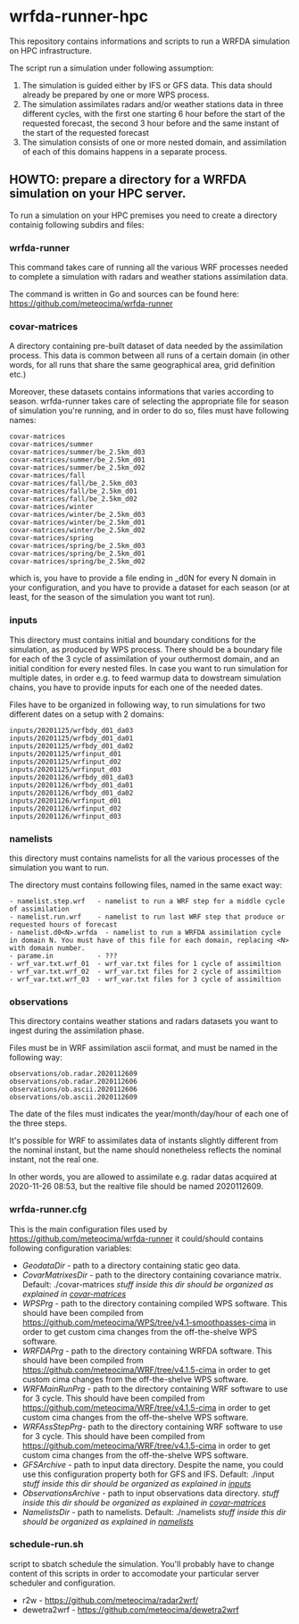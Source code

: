 # wrfda-runner-hpc

This repository contains informations and scripts to run a WRFDA simulation on HPC infrastructure.

The script run a simulation under following assumption:

1) The simulation is guided either by IFS or GFS data. This data should already be 
    prepared by one or more WPS process.
2) The simulation assimilates radars and/or weather stations data in three
    different cycles, with the first one starting 6 hour before the start of 
    the requested forecast, the second 3 hour before and the same instant of the 
    start of the requested forecast 
3) The simulation consists of one or more nested domain, and assimilation
    of each of this domains happens in a separate process.

## HOWTO: prepare a directory for a WRFDA simulation on your HPC server.

To run a simulation on your HPC premises you need to create a directory containig
following subdirs and files:


### wrfda-runner 

This command takes care of running all the various
WRF processes needed to complete a simulation with radars and weather
stations assimilation data.

The command is written in Go and sources can be found here: 
https://github.com/meteocima/wrfda-runner

### covar-matrices 

A directory containing pre-built dataset of data needed
by the assimilation process. This data is common between all runs of a certain 
domain (in other words, for all runs that share the same geographical area, 
grid definition etc.)

Moreover, these datasets contains informations that varies according to season.
wrfda-runner takes care of selecting the appropriate file for season of simulation
you're running, and in order to do so, files must have following names:

```
covar-matrices
covar-matrices/summer
covar-matrices/summer/be_2.5km_d03
covar-matrices/summer/be_2.5km_d01
covar-matrices/summer/be_2.5km_d02
covar-matrices/fall
covar-matrices/fall/be_2.5km_d03
covar-matrices/fall/be_2.5km_d01
covar-matrices/fall/be_2.5km_d02
covar-matrices/winter
covar-matrices/winter/be_2.5km_d03
covar-matrices/winter/be_2.5km_d01
covar-matrices/winter/be_2.5km_d02
covar-matrices/spring
covar-matrices/spring/be_2.5km_d03
covar-matrices/spring/be_2.5km_d01
covar-matrices/spring/be_2.5km_d02
```

which is, you have to provide a file ending in _d0N for every N domain in your
configuration, and you have to provide a dataset for each season (or at least,
for the season of the simulation you want tot run).

### inputs 

This directory must contains initial and boundary conditions for the 
simulation, as produced by WPS process. There should be a boundary file
for each of the 3 cycle of assimilation of your outhermost domain, and an initial 
condition for every nested files. In case you want to run simulation for multiple dates, 
in order e.g. to feed warmup data to dowstream simulation chains, you have to provide inputs for 
each one of the needed dates.

Files have to be organized in following way, to run simulations
for two different dates on a setup with 2 domains:

```
inputs/20201125/wrfbdy_d01_da03
inputs/20201125/wrfbdy_d01_da01
inputs/20201125/wrfbdy_d01_da02
inputs/20201125/wrfinput_d01
inputs/20201125/wrfinput_d02
inputs/20201125/wrfinput_d03
inputs/20201126/wrfbdy_d01_da03
inputs/20201126/wrfbdy_d01_da01
inputs/20201126/wrfbdy_d01_da02
inputs/20201126/wrfinput_d01
inputs/20201126/wrfinput_d02
inputs/20201126/wrfinput_d03
```

### namelists 

this directory must contains namelists for all the various processes
of the simulation you want to run.

The directory must contains following files, named in the same exact way:

    - namelist.step.wrf   - namelist to run a WRF step for a middle cycle of assimilation
    - namelist.run.wrf    - namelist to run last WRF step that produce or requested hours of forecast
    - namelist.d0<N>.wrfda  - namelist to run a WRFDA assimilation cycle in domain N. You must have of this file for each domain, replacing <N> with domain number.
    - parame.in           - ???
    - wrf_var.txt.wrf_01  - wrf_var.txt files for 1 cycle of assimiltion
    - wrf_var.txt.wrf_02  - wrf_var.txt files for 2 cycle of assimiltion
    - wrf_var.txt.wrf_03  - wrf_var.txt files for 3 cycle of assimiltion

### observations

This directory contains weather stations and radars datasets you want to 
ingest during the assimilation phase.

Files must be in WRF assimilation ascii format, and must be named in the following way:

```
observations/ob.radar.2020112609
observations/ob.radar.2020112606
observations/ob.ascii.2020112606
observations/ob.ascii.2020112609
```

The date of the files must indicates the year/month/day/hour of 
each one of the three steps. 

It's possible for WRF to assimilates data of instants slightly different from the nominal 
instant, but the name should nonetheless reflects the nominal instant, not the real one.

In other words, you are allowed to assimilate e.g. radar datas acquired at
2020-11-26 08:53, but the realtive file should be named 2020112609.

### wrfda-runner.cfg

This is the main configuration files used by https://github.com/meteocima/wrfda-runner
it could/should contains following configuration variables:


* _GeodataDir_  - path to a directory containing static geo data. 
* _CovarMatrixesDir_ - path to the directory containing covariance matrix. Default: ./covar-matrices
            _stuff inside this dir should be organized as explained in [covar-matrices](#covar-matrices)_
* _WPSPrg_ - path to the directory containing compiled WPS software. This should have been compiled from 
             https://github.com/meteocima/WPS/tree/v4.1-smoothpasses-cima in order to get custom cima changes
             from the off-the-shelve WPS software.
* _WRFDAPrg_ - path to the directory containing WRFDA software. This should have been compiled from 
             https://github.com/meteocima/WRF/tree/v4.1.5-cima in order to get custom cima changes
             from the off-the-shelve WPS software.
* _WRFMainRunPrg_ - path to the directory containing WRF software to use for 3 cycle. This should have been compiled from 
             https://github.com/meteocima/WRF/tree/v4.1.5-cima in order to get custom cima changes
             from the off-the-shelve WPS software.
* _WRFAssStepPrg_- path to the directory containing WRF software to use for 3 cycle. This should have been compiled from 
             https://github.com/meteocima/WRF/tree/v4.1.5-cima in order to get custom cima changes
             from the off-the-shelve WPS software.
* _GFSArchive_ - path to input data directory. Despite the name, you could use this configuration property both for GFS and IFS.  Default: ./input
            _stuff inside this dir should be organized as explained in [inputs](#inputs)_
* _ObservationsArchive_ - path to input observations data directory. 
            _stuff inside this dir should be organized as explained in [covar-matrices](#covar-matrices)_
* _NamelistsDir_ - path to namelists. Default: ./namelists
            _stuff inside this dir should be organized as explained in [namelists](#namelists)_


### schedule-run.sh

script to sbatch schedule the simulation. You'll probably have to change content
of this scripts in order to accomodate your particular server scheduler and configuration.





* r2w - https://github.com/meteocima/radar2wrf/
* dewetra2wrf - https://github.com/meteocima/dewetra2wrf
